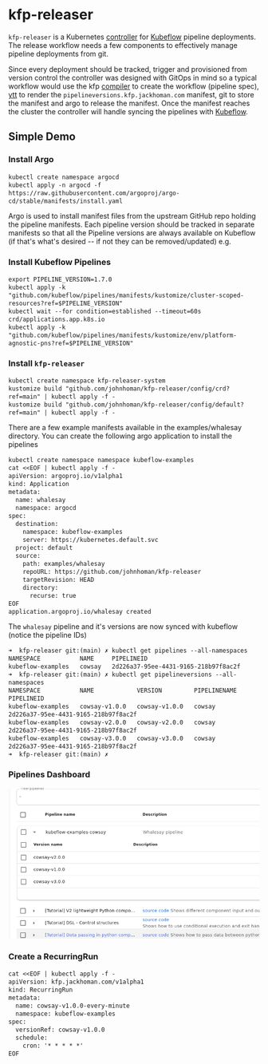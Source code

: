 # kfp-releaser
`kfp-releaser` is a Kubernetes [controller] for [Kubeflow] pipeline deployments.
The release workflow needs a few components to effectively manage pipeline deployments
from git.

Since every deployment should be tracked, trigger and provisioned from version control
the controller was designed with GitOps in mind so a typical workflow would use the kfp [compiler] to create the
workflow (pipeline spec), [ytt](https://carvel.dev/ytt/) to render the `pipelineversions.kfp.jackhoman.com` manifest, git
to store the manifest and argo to release the manifest. Once the manifest reaches the cluster the controller
will handle syncing the pipelines with [Kubeflow].


## Simple Demo
### Install Argo
```shell
kubectl create namespace argocd
kubectl apply -n argocd -f https://raw.githubusercontent.com/argoproj/argo-cd/stable/manifests/install.yaml
```
Argo is used to install manifest files from the upstream GitHub repo holding the pipeline manifests. Each
pipeline version should be tracked in separate manifests so that all the Pipeline versions are always available on Kubeflow
(if that's what's desired -- if not they can be removed/updated)
e.g. 
### Install Kubeflow Pipelines
```shell
export PIPELINE_VERSION=1.7.0
kubectl apply -k "github.com/kubeflow/pipelines/manifests/kustomize/cluster-scoped-resources?ref=$PIPELINE_VERSION"
kubectl wait --for condition=established --timeout=60s crd/applications.app.k8s.io
kubectl apply -k "github.com/kubeflow/pipelines/manifests/kustomize/env/platform-agnostic-pns?ref=$PIPELINE_VERSION"
```

### Install `kfp-releaser`
```shell
kubectl create namespace kfp-releaser-system
kustomize build "github.com/johnhoman/kfp-releaser/config/crd?ref=main" | kubectl apply -f -
kustomize build "github.com/johnhoman/kfp-releaser/config/default?ref=main" | kubectl apply -f -
```

There are a few example manifests available in the examples/whalesay directory. You can
create the following argo application to install the pipelines

```shell
kubectl create namespace namespace kubeflow-examples
cat <<EOF | kubectl apply -f -
apiVersion: argoproj.io/v1alpha1                                                                                                                                                              
kind: Application                                                                                                                                                                             
metadata:                                                                                                                                                                                     
  name: whalesay                                                                                                                                                                              
  namespace: argocd                                                                                                                                                                           
spec:                                                                                                                                                                                         
  destination:                                                                                                                                                                                
    namespace: kubeflow-examples                                                                                                                                                              
    server: https://kubernetes.default.svc                                                                                                                                                    
  project: default                                                                                                                                                                            
  source:                                                                                                                                                                                     
    path: examples/whalesay
    repoURL: https://github.com/johnhoman/kfp-releaser
    targetRevision: HEAD                                                                                                                                                                      
    directory:
      recurse: true
EOF
application.argoproj.io/whalesay created
```

The `whalesay` pipeline and it's versions are now synced with kubeflow (notice the pipeline IDs)
```shell
➜  kfp-releaser git:(main) ✗ kubectl get pipelines --all-namespaces       
NAMESPACE           NAME     PIPELINEID
kubeflow-examples   cowsay   2d226a37-95ee-4431-9165-218b97f8ac2f
➜  kfp-releaser git:(main) ✗ kubectl get pipelineversions --all-namespaces
NAMESPACE           NAME            VERSION         PIPELINENAME   PIPELINEID
kubeflow-examples   cowsay-v1.0.0   cowsay-v1.0.0   cowsay         2d226a37-95ee-4431-9165-218b97f8ac2f
kubeflow-examples   cowsay-v2.0.0   cowsay-v2.0.0   cowsay         2d226a37-95ee-4431-9165-218b97f8ac2f
kubeflow-examples   cowsay-v3.0.0   cowsay-v3.0.0   cowsay         2d226a37-95ee-4431-9165-218b97f8ac2f
➜  kfp-releaser git:(main) ✗
```
### Pipelines Dashboard
![Pipelines sync to Kubeflow](img/kfp-whalesay.png)

### Create a RecurringRun

```shell
cat <<EOF | kubectl apply -f -
apiVersion: kfp.jackhoman.com/v1alpha1
kind: RecurringRun
metadata:
  name: cowsay-v1.0.0-every-minute
  namespace: kubeflow-examples
spec:
  versionRef: cowsay-v1.0.0
  schedule:
    cron: '* * * * *'
EOF
```


[Controller]: https://kubernetes.io/docs/concepts/architecture/controller
[Kubeflow]: https://kubeflow.org
[compiler]: https://kubeflow-pipelines.readthedocs.io/en/latest/source/kfp.compiler.html